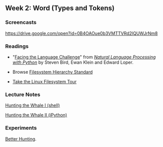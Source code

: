 ## Week 2: Word (Types and Tokens)

### Screencasts

https://drive.google.com/open?id=0B4OAOue0b3VMTTVRd2lQUWJrNm8

### Readings

- "[Facing the Language Challenge](http://www.nltk.org/book/ch12.html)" from
*[Natural Language Processing with Python](http://www.nltk.org/book/)* by
Steven Bird, Ewan Klein and Edward Loper.

- Browse [Filesystem Hierarchy Standard](http://www.pathname.com/fhs/)

- [Take the Linux Filesystem
Tour](http://web.archive.org/web/20140224004333/http://tuxradar.com/content/take-linux-filesystem-tour/#null)

### Lecture Notes

[Hunting the Whale I (shell)](https://github.com/xpmethod/dhnotes/blob/master/command-line/109-text.md#hunting-the-whale)

[Hunting the Whale II (iPython)](https://github.com/xpmethod/dhnotes/blob/master/python/python-4.md#hunting-the-whale)

### Experiments

[Better Hunting](https://github.com/denten-courses/computing-context/blob/master/experiments/2-experiment/better-hunting.md).

